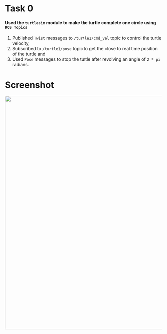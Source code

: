 # Task 0

#### Used the `turtlesim` module to make the turtle complete one circle using `ROS Topics`

1. Published `Twist` messages to `/turtle1/cmd_vel` topic to control the turtle velocity,
2. Subscribed to `/turtle1/pose` topic to get the close to real time position of the turtle and 
3. Used `Pose` messages to stop the turtle after revolving an angle of `2 * pi` radians.

# Screenshot

<img src="https://raw.githubusercontent.com/sravanth-chebrolu/VargiBot/master/task_0/VB_1004.png?token=AM6QPVHLTZ7YDP63PODLMPC7UMRQM" width=750>
